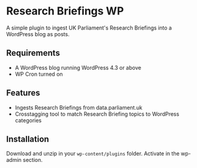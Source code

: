 # Research Briefings WP
A simple plugin to ingest UK Parliament's Research Briefings into a WordPress blog as posts.

## Requirements
- A WordPress blog running WordPress 4.3 or above
- WP Cron turned on

## Features
- Ingests Research Briefings from data.parliament.uk
- Crosstagging tool to match Research Briefing topics to WordPress categories

## Installation
Download and unzip in your `wp-content/plugins` folder. Activate in the wp-admin section.
